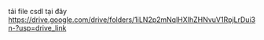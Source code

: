 tải file csdl tại đây https://drive.google.com/drive/folders/1iLN2p2mNqlHXIhZHNvuV1RpjLrDui3n-?usp=drive_link
